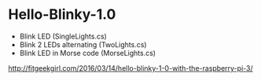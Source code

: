 # Hello-Blinky-1.0

- Blink LED (SingleLights.cs)
- Blink 2 LEDs alternating (TwoLights.cs)
- Blink LED in Morse code (MorseLights.cs)

http://fitgeekgirl.com/2016/03/14/hello-blinky-1-0-with-the-raspberry-pi-3/
